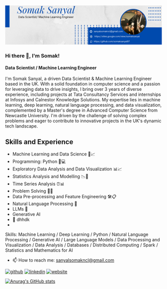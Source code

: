 ![Data Scientist / Machine Learning Engineer](https://github.com/somaksanyal97/somaksanyal97/blob/main/1234.png)

### Hi there 👋, I'm Somak!
#### Data Scientist / Machine Learning Engineer
I'm Somak Sanyal, a driven Data Scientist & Machine Learning Engineer based in the UK. With a solid foundation in computer science and a passion for leveraging data to drive insights, I bring over 3 years of diverse experience, including projects at Tata Consultancy Services and internships at Infosys and Calnestor Knowledge Solutions. My expertise lies in machine learning, deep learning, natural language processing, and data visualization, complemented by a Master's degree in Advanced Computer Science from Newcastle University. I'm driven by the challenge of solving complex problems and eager to contribute to innovative projects in the UK's dynamic tech landscape.

## Skills and Experience
* Machine Learning and Data Science 🤖📈
* Programming: Python 🐍💻
* Exploratory Data Analysis and Data Visualization 📊📈
* Statistics Analysis and Modelling 📉🔬
* Time Series Analysis ⏰📊
* Problem Solving 🧩💡
* Data Pre-processing and Feature Engineering 🛠️📋
* Natural Language Processing 💠
* LLMs 🧾
* Generative AI
* :currency_exchange:	dhhdk
* 


Skills: Machine Learning / Deep Learning / Python / Natural Language Processing / Generative AI /  Large Language Models / Data Processing and Visualization / Data Analysis / Databases / Distributed Computing / Spark / Statistics and Mathematics for AI

- 📫 How to reach me: sanyalsomakncl@gmail.com 


[<img src='https://cdn.jsdelivr.net/npm/simple-icons@3.0.1/icons/github.svg' alt='github' height='40'>](https://github.com/https://github.com/somaksanyal97)  [<img src='https://cdn.jsdelivr.net/npm/simple-icons@3.0.1/icons/linkedin.svg' alt='linkedin' height='40'>](https://www.linkedin.com/in/www.linkedin.com/in/somaksanyal/)  [<img src='https://cdn.jsdelivr.net/npm/simple-icons@3.0.1/icons/icloud.svg' alt='website' height='40'>](https://sites.google.com/view/somaksanyal)  



[![Anurag's GitHub stats](https://github-readme-stats.vercel.app/api?username=somaksanyal97)](https://github.com/anuraghazra/github-readme-stats)
